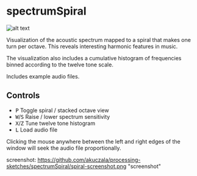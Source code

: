 # spectrumSpiral

![alt text](screenshot)

Visualization of the acoustic spectrum mapped to a spiral that makes one turn per octave. This reveals interesting harmonic features in music.

The visualization also includes a cumulative histogram of frequencies binned according to the twelve tone scale.

Includes example audio files.

## Controls

- <kbd>P</kbd> Toggle spiral / stacked octave view
- <kbd>W</kbd>/<kbd>S</kbd> Raise / lower spectrum sensitivity
- <kbd>X</kbd>/<kbd>Z</kbd> Tune twelve tone histogram
- <kbd>L</kbd> Load audio file

Clicking the mouse anywhere between the left and right edges of the window will seek the audio file proportionally.

screenshot: https://github.com/akuczala/processing-sketches/spectrumSpiral/spiral-screenshot.png "screenshot"